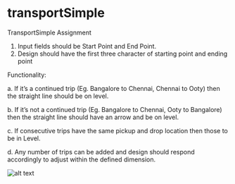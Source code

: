 # transportSimple
TransportSimple Assignment

1. Input fields should be Start Point and End Point.
2. Design should have the first three character of starting point and ending point

Functionality:

a. If it’s a continued trip (Eg. Bangalore to Chennai, Chennai to Ooty) then the straight line should be on level.

b. If it’s not a continued trip (Eg. Bangalore to Chennai, Ooty to Bangalore) then the straight line should have an arrow and be on level.

c. If consecutive trips have the same pickup and drop location then those to be in Level.

d. Any number of trips can be added and design should respond accordingly to adjust within the defined dimension.

![alt text](https://user-images.githubusercontent.com/22664213/63689158-df2b9a80-c826-11e9-872d-0bccc13c8b44.png)

